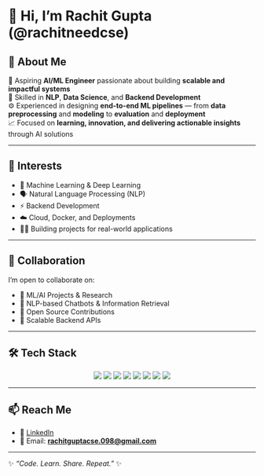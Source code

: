 # 👋 Hi, I’m Rachit Gupta (@rachitneedcse)

## 🌟 About Me  

🚀 Aspiring **AI/ML Engineer** passionate about building **scalable and impactful systems**  
🧠 Skilled in **NLP**, **Data Science**, and **Backend Development**  
⚙️ Experienced in designing **end-to-end ML pipelines** — from **data preprocessing** and **modeling** to **evaluation** and **deployment**  
📈 Focused on **learning, innovation, and delivering actionable insights** through AI solutions  



---

## 👀 Interests
- 🤖 Machine Learning & Deep Learning  
- 🗣️ Natural Language Processing (NLP)  
- ⚡ Backend Development  
- ☁️ Cloud, Docker, and Deployments  
- 🧑‍💻 Building projects for real-world applications  

---

## 💞️ Collaboration
I’m open to collaborate on:  
- 🔹 ML/AI Projects & Research  
- 🔹 NLP-based Chatbots & Information Retrieval  
- 🔹 Open Source Contributions  
- 🔹 Scalable Backend APIs  

---

## 🛠️ Tech Stack
<p align="center">
  <img src="https://img.shields.io/badge/Python-3776AB?style=for-the-badge&logo=python&logoColor=white" />
  <img src="https://img.shields.io/badge/FastAPI-009688?style=for-the-badge&logo=fastapi&logoColor=white" />
  <img src="https://img.shields.io/badge/PostgreSQL-316192?style=for-the-badge&logo=postgresql&logoColor=white" />
  <img src="https://img.shields.io/badge/Docker-2496ED?style=for-the-badge&logo=docker&logoColor=white" />
  <img src="https://img.shields.io/badge/AWS-232F3E?style=for-the-badge&logo=amazon-aws&logoColor=white" />
  <img src="https://img.shields.io/badge/Transformers-FF6F00?style=for-the-badge&logo=huggingface&logoColor=white" />
  <img src="https://img.shields.io/badge/PyTorch-EE4C2C?style=for-the-badge&logo=pytorch&logoColor=white" />
  <img src="https://img.shields.io/badge/Scikit--learn-F7931E?style=for-the-badge&logo=scikitlearn&logoColor=white" />
</p>


---

## 📫 Reach Me
- 💼 [LinkedIn](https://www.linkedin.com/in/rachitneedcse/)  
- 📧 Email: **rachitguptacse.098@gmail.com**

---

✨ _“Code. Learn. Share. Repeat.”_ ✨

<!---
rachitneedcse/rachitneedcse is a ✨ special ✨ repository because its `README.md`
appears on your GitHub profile.
--->
